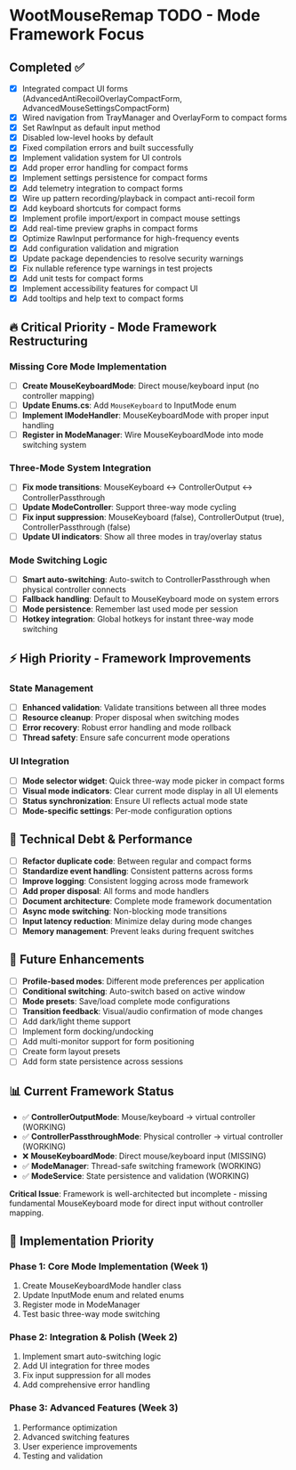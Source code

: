 # WootMouseRemap TODO - Mode Framework Focus

## Completed ✅
- [x] Integrated compact UI forms (AdvancedAntiRecoilOverlayCompactForm, AdvancedMouseSettingsCompactForm)
- [x] Wired navigation from TrayManager and OverlayForm to compact forms
- [x] Set RawInput as default input method
- [x] Disabled low-level hooks by default
- [x] Fixed compilation errors and built successfully
- [x] Implement validation system for UI controls
- [x] Add proper error handling for compact forms
- [x] Implement settings persistence for compact forms
- [x] Add telemetry integration to compact forms
- [x] Wire up pattern recording/playback in compact anti-recoil form
- [x] Add keyboard shortcuts for compact forms
- [x] Implement profile import/export in compact mouse settings
- [x] Add real-time preview graphs in compact forms
- [x] Optimize RawInput performance for high-frequency events
- [x] Add configuration validation and migration
- [x] Update package dependencies to resolve security warnings
- [x] Fix nullable reference type warnings in test projects
- [x] Add unit tests for compact forms
- [x] Implement accessibility features for compact UI
- [x] Add tooltips and help text to compact forms

## 🔥 Critical Priority - Mode Framework Restructuring

### Missing Core Mode Implementation
- [ ] **Create MouseKeyboardMode**: Direct mouse/keyboard input (no controller mapping)
- [ ] **Update Enums.cs**: Add `MouseKeyboard` to InputMode enum
- [ ] **Implement IModeHandler**: MouseKeyboardMode with proper input handling
- [ ] **Register in ModeManager**: Wire MouseKeyboardMode into mode switching system

### Three-Mode System Integration
- [ ] **Fix mode transitions**: MouseKeyboard ↔ ControllerOutput ↔ ControllerPassthrough
- [ ] **Update ModeController**: Support three-way mode cycling
- [ ] **Fix input suppression**: MouseKeyboard (false), ControllerOutput (true), ControllerPassthrough (false)
- [ ] **Update UI indicators**: Show all three modes in tray/overlay status

### Mode Switching Logic
- [ ] **Smart auto-switching**: Auto-switch to ControllerPassthrough when physical controller connects
- [ ] **Fallback handling**: Default to MouseKeyboard mode on system errors
- [ ] **Mode persistence**: Remember last used mode per session
- [ ] **Hotkey integration**: Global hotkeys for instant three-way mode switching

## ⚡ High Priority - Framework Improvements

### State Management
- [ ] **Enhanced validation**: Validate transitions between all three modes
- [ ] **Resource cleanup**: Proper disposal when switching modes
- [ ] **Error recovery**: Robust error handling and mode rollback
- [ ] **Thread safety**: Ensure safe concurrent mode operations

### UI Integration
- [ ] **Mode selector widget**: Quick three-way mode picker in compact forms
- [ ] **Visual mode indicators**: Clear current mode display in all UI elements
- [ ] **Status synchronization**: Ensure UI reflects actual mode state
- [ ] **Mode-specific settings**: Per-mode configuration options

## 🔧 Technical Debt & Performance
- [ ] **Refactor duplicate code**: Between regular and compact forms
- [ ] **Standardize event handling**: Consistent patterns across forms
- [ ] **Improve logging**: Consistent logging across mode framework
- [ ] **Add proper disposal**: All forms and mode handlers
- [ ] **Document architecture**: Complete mode framework documentation
- [ ] **Async mode switching**: Non-blocking mode transitions
- [ ] **Input latency reduction**: Minimize delay during mode changes
- [ ] **Memory management**: Prevent leaks during frequent switches

## 🎨 Future Enhancements
- [ ] **Profile-based modes**: Different mode preferences per application
- [ ] **Conditional switching**: Auto-switch based on active window
- [ ] **Mode presets**: Save/load complete mode configurations
- [ ] **Transition feedback**: Visual/audio confirmation of mode changes
- [ ] Add dark/light theme support
- [ ] Implement form docking/undocking
- [ ] Add multi-monitor support for form positioning
- [ ] Create form layout presets
- [ ] Add form state persistence across sessions

## 📊 Current Framework Status
- ✅ **ControllerOutputMode**: Mouse/keyboard → virtual controller (WORKING)
- ✅ **ControllerPassthroughMode**: Physical controller → virtual controller (WORKING)
- ❌ **MouseKeyboardMode**: Direct mouse/keyboard input (MISSING)
- ✅ **ModeManager**: Thread-safe switching framework (WORKING)
- ✅ **ModeService**: State persistence and validation (WORKING)

**Critical Issue**: Framework is well-architected but incomplete - missing fundamental MouseKeyboard mode for direct input without controller mapping.

## 🚀 Implementation Priority

### Phase 1: Core Mode Implementation (Week 1)
1. Create MouseKeyboardMode handler class
2. Update InputMode enum and related enums
3. Register mode in ModeManager
4. Test basic three-way mode switching

### Phase 2: Integration & Polish (Week 2)
1. Implement smart auto-switching logic
2. Add UI integration for three modes
3. Fix input suppression for all modes
4. Add comprehensive error handling

### Phase 3: Advanced Features (Week 3)
1. Performance optimization
2. Advanced switching features
3. User experience improvements
4. Testing and validation